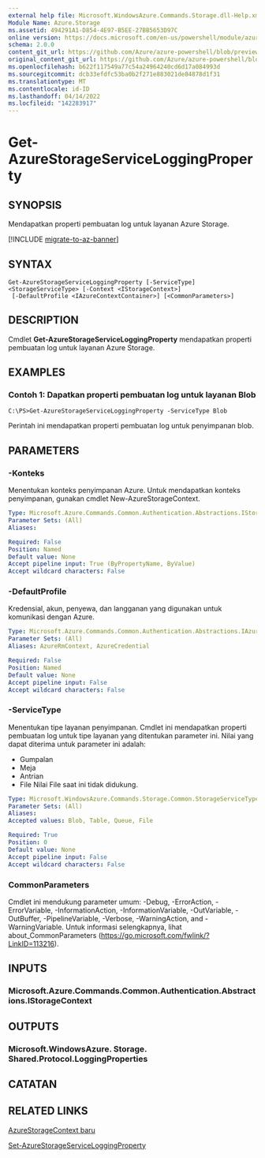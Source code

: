 ```yaml
---
external help file: Microsoft.WindowsAzure.Commands.Storage.dll-Help.xml
Module Name: Azure.Storage
ms.assetid: 494291A1-D854-4E97-B5EE-27BB5653D97C
online version: https://docs.microsoft.com/en-us/powershell/module/azure.storage/get-azurestorageserviceloggingproperty
schema: 2.0.0
content_git_url: https://github.com/Azure/azure-powershell/blob/preview/src/Storage/Commands.Storage/help/Get-AzureStorageServiceLoggingProperty.md
original_content_git_url: https://github.com/Azure/azure-powershell/blob/preview/src/Storage/Commands.Storage/help/Get-AzureStorageServiceLoggingProperty.md
ms.openlocfilehash: b622f117549a77c54a24964240cd6d17a084993d
ms.sourcegitcommit: dcb33efdfc53ba0b2f271e883021de84878d1f31
ms.translationtype: MT
ms.contentlocale: id-ID
ms.lasthandoff: 04/14/2022
ms.locfileid: "142283917"
---
```

# Get-AzureStorageServiceLoggingProperty

## SYNOPSIS
Mendapatkan properti pembuatan log untuk layanan Azure Storage.

[!INCLUDE [migrate-to-az-banner](../../includes/migrate-to-az-banner.md)]

## SYNTAX

```
Get-AzureStorageServiceLoggingProperty [-ServiceType] <StorageServiceType> [-Context <IStorageContext>]
 [-DefaultProfile <IAzureContextContainer>] [<CommonParameters>]
```

## DESCRIPTION
Cmdlet **Get-AzureStorageServiceLoggingProperty** mendapatkan properti pembuatan log untuk layanan Azure Storage.

## EXAMPLES

### Contoh 1: Dapatkan properti pembuatan log untuk layanan Blob
```
C:\PS>Get-AzureStorageServiceLoggingProperty -ServiceType Blob
```

Perintah ini mendapatkan properti pembuatan log untuk penyimpanan blob.

## PARAMETERS

### -Konteks
Menentukan konteks penyimpanan Azure.
Untuk mendapatkan konteks penyimpanan, gunakan cmdlet New-AzureStorageContext.

```yaml
Type: Microsoft.Azure.Commands.Common.Authentication.Abstractions.IStorageContext
Parameter Sets: (All)
Aliases:

Required: False
Position: Named
Default value: None
Accept pipeline input: True (ByPropertyName, ByValue)
Accept wildcard characters: False
```

### -DefaultProfile
Kredensial, akun, penyewa, dan langganan yang digunakan untuk komunikasi dengan Azure.

```yaml
Type: Microsoft.Azure.Commands.Common.Authentication.Abstractions.IAzureContextContainer
Parameter Sets: (All)
Aliases: AzureRmContext, AzureCredential

Required: False
Position: Named
Default value: None
Accept pipeline input: False
Accept wildcard characters: False
```

### -ServiceType
Menentukan tipe layanan penyimpanan.
Cmdlet ini mendapatkan properti pembuatan log untuk tipe layanan yang ditentukan parameter ini.
Nilai yang dapat diterima untuk parameter ini adalah:
- Gumpalan 
- Meja
- Antrian
- File Nilai File saat ini tidak didukung.

```yaml
Type: Microsoft.WindowsAzure.Commands.Storage.Common.StorageServiceType
Parameter Sets: (All)
Aliases:
Accepted values: Blob, Table, Queue, File

Required: True
Position: 0
Default value: None
Accept pipeline input: False
Accept wildcard characters: False
```

### CommonParameters
Cmdlet ini mendukung parameter umum: -Debug, -ErrorAction, -ErrorVariable, -InformationAction, -InformationVariable, -OutVariable, -OutBuffer, -PipelineVariable, -Verbose, -WarningAction, and -WarningVariable. Untuk informasi selengkapnya, lihat about_CommonParameters (https://go.microsoft.com/fwlink/?LinkID=113216).

## INPUTS

### Microsoft.Azure.Commands.Common.Authentication.Abstractions.IStorageContext

## OUTPUTS

### Microsoft.WindowsAzure. Storage. Shared.Protocol.LoggingProperties

## CATATAN

## RELATED LINKS

[AzureStorageContext baru](./New-AzureStorageContext.md)

[Set-AzureStorageServiceLoggingProperty](./Set-AzureStorageServiceLoggingProperty.md)


